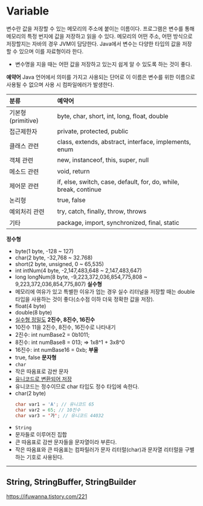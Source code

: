 # Variable

변수란 값을 저장할 수 있는 메모리의 주소에 붙이는 이름이다. 프로그램은 변수를 통해 
메모리의 특정 번지에 값을 저장하고 읽을 수 있다. 메모리의 어떤 주소, 어떤 방식으로 저장할지는 자바의 경우 JVM이 담당한다.
Java에서 변수는 다양한 타입의 값을 저장할 수 있으며 이를 자료형이라 한다.

- 변수명을 지을 때는 어떤 값을 저장하고 있는지 쉽게 알 수 있도록 하는 것이 좋다. 

**예약어**
Java 언어에서 의미를 가지고 사용되는 단어로 이 이름은 변수를 위한 이름으로 사용될 수 없으며 사용 시 컴파일에러가 발생한다.

| 분류 | 예약어|
|:--|:--|
|기본형(primitive)| byte, char, short, int, long, float, double|
|접근제한자| private, protected, public |
|클래스 관련| class, extends, abstract, interface, implements, enum|
|객체 관련| new, instanceof, this, super, null|
|메소드 관련| void, return|
|제어문 관련| if, else, switch, case, default, for, do, while, break, continue|
|논리형| true, false|
|예외처리 관련| try, catch, finally, throw, throws|
|기타| package, import, synchronized, final, static|


**정수형**
  - byte(1 byte, -128 ~ 127)
  - char(2 byte, -32,768 ~ 32.768) 
  - short(2 byte, unsigned, 0 ~ 65,535)
  - int intNum(4 byte, -2,147,483,648 ~ 2,147,483,647)
  - long longNum(8 byte, -9,223,372,036,854,775,808 ~ 9,223,372,036,854,775,807)
**실수형**
  - 메모리에 여유가 있고 특별한 이유가 업는 경우 실수 리터널을 저장할 때는 double 타입을 사용하는 것이 좋다(소수점 이하 더욱 정확한 값을 저장).
  - float(4 byte)
  - double(8 byte)
  - [실수형 정밀도](https://devlog-wjdrbs96.tistory.com/254)
**2진수, 8진수, 16진수**
  - 10진수 11을 2진수, 8진수, 16진수로 나타내기
  - 2진수: int numBase2 = 0b1011;
  - 8진수: int numBase8 = 013; => 1x8^1 + 3x8^0
  - 16진수: int numBase16 = 0xb;
**부울**
  - true, false
**문자형**
  - `char`
  - 작은 따옴표로 감싼 문자
  - [유니코드로 변환되어 저장]()
  - 유니코드는 정수이므로 char 타입도 정수 타입에 속한다.
  - char(2 byte)
    ```java
    char var1 = 'A'; // 유니코드 65
    char var2 = 65; // 10진수
    char var3 = '가'; // 유니코드 44032
    ```
  - `String`
  - 문자들로 이루어진 집합
  - 큰 따옴표로 감싼 문자들을 문자열이라 부른다.
  - 작은 따옴표와 큰 따옴표는 컴파릴러가 문자 리터럴(char)과 문자열 리터럴을 구별하는 기호로 사용된다.

---

## String, StringBuffer, StringBuilder

https://ifuwanna.tistory.com/221